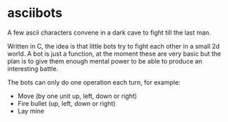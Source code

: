 asciibots
=========

A few ascii characters convene in a dark cave to fight till the last man.

Written in C, the idea is that little bots try to fight each other in a small 2d world. A bot is just a function, at the moment these are very basic but the plan is to give them enough mental power to be able to produce an interesting battle.

The bots can only do one operation each turn, for example:
* Move (by one unit up, left, down or right)
* Fire bullet (up, left, down or right)
* Lay mine


